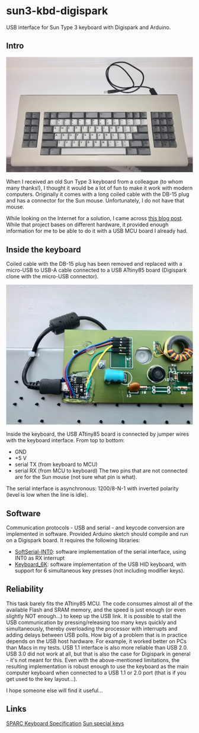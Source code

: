 # sun3-kbd-digispark
USB interface for Sun Type 3 keyboard with Digispark and Arduino.

## Intro
![Sun Type 3 keyboard](images/sun3_kbd.jpg)

When I received an old Sun Type 3 keyboard from a colleague (to whom many thanks!), I thought it would be a lot of fun to make it work with modern computers.
Originally it comes with a long coiled cable with the DB-15 plug and has a connector for the Sun mouse. Unfortunately, I do not have that mouse.

While looking on the Internet for a solution, I came across [this blog post](http://blog.daveastels.com.s3-website-us-west-2.amazonaws.com/2014/12/27/type-3-keyboard.html). While that project bases on different hardware, it provided enough information for me to be able to do it with a USB MCU board I already had.

## Inside the keyboard
Coiled cable with the DB-15 plug has been removed and replaced with a micro-USB to USB-A cable connected to a USB ATtiny85 board (Digispark clone with the micro-USB connector).

![USB interface inside keyboard](images/sun3_kbd_inside.jpg)

Inside the keyboard, the USB ATtiny85 board is connected by jumper wires with the keyboard interface. From top to bottom:
 * GND
 * +5 V
 * serial TX (from keyboard to MCU)
 * serial RX (from MCU to keyboard)
The two pins that are not connected are for the Sun mouse (not sure what pin is what).

The serial interface is asynchronous: 1200/8-N-1 with inverted polarity (level is low when the line is idle).

## Software
Communication protocols - USB and serial - and keycode conversion are implemented in software. Provided Arduino sketch should compile and run on a Digispark board. It requires the following libraries:
 * [SoftSerial-INT0](https://github.com/J-Rios/Digispark_SoftSerial-INT0): software implementation of the serial interface, using INT0 as RX interrupt
 * [Keyboard_6K](https://github.com/kostyaz/DigisparkKeyboard_6K): software implementation of the USB HID keyboard, with support for 6 simultaneous key presses (not including modifier keys).

## Reliability
This task barely fits the ATtiny85 MCU. The code consumes almost all of the available Flash and SRAM memory, and the speed is just enough (or even slightly NOT enough...) to keep up the USB link. It is possible to stall the USB communication by pressing/releasing too many keys quickly and simultaneously, thereby overloading the processor with interrupts and adding delays between USB polls. How big of a problem that is in practice depends on the USB host hardware. For example, it worked better on PCs than Macs in my tests. USB 1.1 interface is also more reliable than USB 2.0. USB 3.0 did not work at all, but that is also the case for Digispark in general - it's not meant for this.
Even with the above-mentioned limitations, the resulting implementation is robust enough to use the keyboard as the main computer keyboard when connected to a USB 1.1 or 2.0 port (that is if you get used to the key layout...).

I hope someone else will find it useful...

## Links
[SPARC Keyboard Specification](http://kentie.net/article/sunkbd/KBD.pdf)
[Sun special keys](http://kentie.net/article/sunkbd/sun%20keys.txt)
